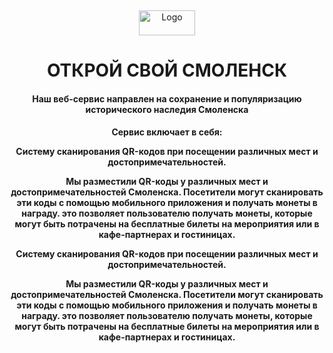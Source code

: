 <a name="readme-top"></a>
<br />
<div align="center">
  <a href="https://github.com/NikitaKrylov/SmolathonHack">
    <img src ="https://i122.fastpic.org/big/2023/1110/ea/bea99132863c58e97299abdfa4a15eea.png" alt="Logo" width="90" height="40" align-items="ce">
  </a>
  <h1 align="center">ОТКРОЙ СВОЙ СМОЛЕНСК</h1>
</div>
<div>
  <h4 align="center">Наш веб-сервис направлен на сохранение и популяризацию исторического наследия Смоленска</h4>
  <h4 align="center">Сервис включает в себя:</р>
  <p style="text-align:center"><strong>Систему сканирования QR-кодов при посещении различных мест и достопримечательностей.</strong></p>
  <a>Мы разместили QR-коды у различных мест и достопримечательностей Смоленска. Посетители могут сканировать эти коды с помощью мобильного приложения и получать монеты в награду. это позволяет пользователю получать монеты, которые могут быть потрачены на бесплатные билеты на мероприятия или в кафе-партнерах и гостиницах.</a>
  <p style="text-align:center"><strong>Систему сканирования QR-кодов при посещении различных мест и достопримечательностей.</strong></p>
  <a>Мы разместили QR-коды у различных мест и достопримечательностей Смоленска. Посетители могут сканировать эти коды с помощью мобильного приложения и получать монеты в награду. это позволяет пользователю получать монеты, которые могут быть потрачены на бесплатные билеты на мероприятия или в кафе-партнерах и гостиницах.</a>
</div>

